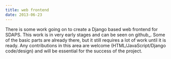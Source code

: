 ```yaml
---
title: web frontend
date: 2013-06-23
---
```

There is some work going on to create a Django based web frontend for SDAPS. This work is in very early stages and can be seen on github_. Some of the basic parts are already there, but it still requires a lot of work until it is ready. Any contributions in this area are welcome (HTML/JavaScript/Django code/design) and will be essential for the success of the project.
